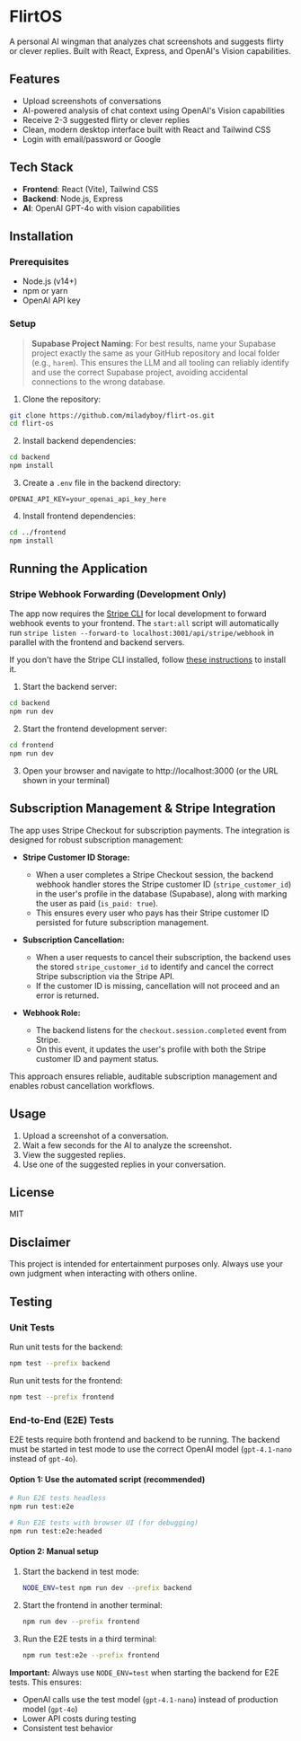 # FlirtOS

A personal AI wingman that analyzes chat screenshots and suggests flirty or clever replies. Built with React, Express, and OpenAI's Vision capabilities.

## Features

- Upload screenshots of conversations
- AI-powered analysis of chat context using OpenAI's Vision capabilities
- Receive 2-3 suggested flirty or clever replies
- Clean, modern desktop interface built with React and Tailwind CSS
- Login with email/password or Google

## Tech Stack

- **Frontend**: React (Vite), Tailwind CSS
- **Backend**: Node.js, Express
- **AI**: OpenAI GPT-4o with vision capabilities

## Installation

### Prerequisites

- Node.js (v14+)
- npm or yarn
- OpenAI API key

### Setup

> **Supabase Project Naming**: For best results, name your Supabase project exactly the same as your GitHub repository and local folder (e.g., `harem`). This ensures the LLM and all tooling can reliably identify and use the correct Supabase project, avoiding accidental connections to the wrong database.

1. Clone the repository:

```bash
git clone https://github.com/miladyboy/flirt-os.git
cd flirt-os
```

2. Install backend dependencies:

```bash
cd backend
npm install
```

3. Create a `.env` file in the backend directory:

```
OPENAI_API_KEY=your_openai_api_key_here
```

4. Install frontend dependencies:

```bash
cd ../frontend
npm install
```

## Running the Application

### Stripe Webhook Forwarding (Development Only)

The app now requires the [Stripe CLI](https://stripe.com/docs/stripe-cli) for local development to forward webhook events to your frontend. The `start:all` script will automatically run `stripe listen --forward-to localhost:3001/api/stripe/webhook` in parallel with the frontend and backend servers.

If you don't have the Stripe CLI installed, follow [these instructions](https://stripe.com/docs/stripe-cli#install) to install it.

1. Start the backend server:

```bash
cd backend
npm run dev
```

2. Start the frontend development server:

```bash
cd frontend
npm run dev
```

3. Open your browser and navigate to http://localhost:3000 (or the URL shown in your terminal)

## Subscription Management & Stripe Integration

The app uses Stripe Checkout for subscription payments. The integration is designed for robust subscription management:

- **Stripe Customer ID Storage:**

  - When a user completes a Stripe Checkout session, the backend webhook handler stores the Stripe customer ID (`stripe_customer_id`) in the user's profile in the database (Supabase), along with marking the user as paid (`is_paid: true`).
  - This ensures every user who pays has their Stripe customer ID persisted for future subscription management.

- **Subscription Cancellation:**

  - When a user requests to cancel their subscription, the backend uses the stored `stripe_customer_id` to identify and cancel the correct Stripe subscription via the Stripe API.
  - If the customer ID is missing, cancellation will not proceed and an error is returned.

- **Webhook Role:**
  - The backend listens for the `checkout.session.completed` event from Stripe.
  - On this event, it updates the user's profile with both the Stripe customer ID and payment status.

This approach ensures reliable, auditable subscription management and enables robust cancellation workflows.

## Usage

1. Upload a screenshot of a conversation.
2. Wait a few seconds for the AI to analyze the screenshot.
3. View the suggested replies.
4. Use one of the suggested replies in your conversation.

## License

MIT

## Disclaimer

This project is intended for entertainment purposes only. Always use your own judgment when interacting with others online.

## Testing

### Unit Tests

Run unit tests for the backend:

```bash
npm test --prefix backend
```

Run unit tests for the frontend:

```bash
npm test --prefix frontend
```

### End-to-End (E2E) Tests

E2E tests require both frontend and backend to be running. The backend must be started in test mode to use the correct OpenAI model (`gpt-4.1-nano` instead of `gpt-4o`).

#### Option 1: Use the automated script (recommended)

```bash
# Run E2E tests headless
npm run test:e2e

# Run E2E tests with browser UI (for debugging)
npm run test:e2e:headed
```

#### Option 2: Manual setup

1. Start the backend in test mode:

   ```bash
   NODE_ENV=test npm run dev --prefix backend
   ```

2. Start the frontend in another terminal:

   ```bash
   npm run dev --prefix frontend
   ```

3. Run the E2E tests in a third terminal:
   ```bash
   npm run test:e2e --prefix frontend
   ```

**Important:** Always use `NODE_ENV=test` when starting the backend for E2E tests. This ensures:

- OpenAI calls use the test model (`gpt-4.1-nano`) instead of production model (`gpt-4o`)
- Lower API costs during testing
- Consistent test behavior
